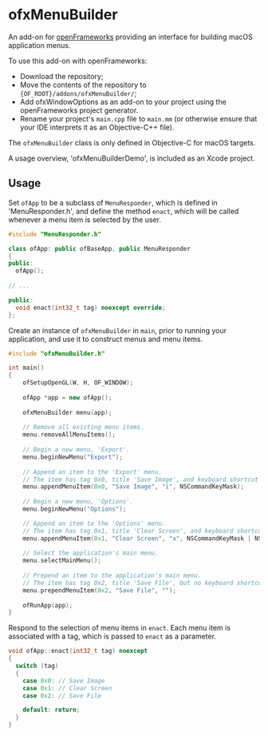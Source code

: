 # ofxMenuBuilder

An add-on for [openFrameworks](https://github.com/openframeworks/openFrameworks) providing an interface for building macOS application menus.

To use this add-on with openFrameworks:
  - Download the repository;
  - Move the contents of the repository to `{OF_ROOT}/addons/ofxMenuBuilder/`;
  - Add ofxWindowOptions as an add-on to your project using the openFrameworks project generator.
  - Rename your project's `main.cpp` file to `main.mm` (or otherwise ensure that your IDE interprets it as an Objective-C++ file).

The `ofxMenuBuilder` class is only defined in Objective-C for macOS targets.

A usage overview, 'ofxMenuBuilderDemo', is included as an Xcode project.

## Usage

Set `ofApp` to be a subclass of `MenuResponder`, which is defined in 'MenuResponder.h', and define the method `enact`, which will be called whenever a menu item is selected by the user.

```cpp
#include "MenuResponder.h"

class ofApp: public ofBaseApp, public MenuResponder
{
public:
  ofApp();
  
// ...

public:
  void enact(int32_t tag) noexcept override;
};
```
Create an instance of `ofxMenuBuilder` in `main`, prior to running your application, and use it to construct menus and menu items.

```cpp
#include "ofxMenuBuilder.h"

int main()
{
    ofSetupOpenGL(W, H, OF_WINDOW);
    
    ofApp *app = new ofApp();
    
    ofxMenuBuilder menu(app);
    
    // Remove all existing menu items.
    menu.removeAllMenuItems();
    
    // Begin a new menu, 'Export'.
    menu.beginNewMenu("Export");
    
    // Append an item to the 'Export' menu.
    // The item has tag 0x0, title 'Save Image', and keyboard shortcut `⌘ + i`.
    menu.appendMenuItem(0x0, "Save Image", "i", NSCommandKeyMask);
    
    // Begin a new menu, 'Options'.
    menu.beginNewMenu("Options");

    // Append an item to the 'Options' menu.
    // The item has tag 0x1, title 'Clear Screen', and keyboard shortcut `⇧ + ⌘ + x`.
    menu.appendMenuItem(0x1, "Clear Screen", "x", NSCommandKeyMask | NSShiftKeyMask);
    
    // Select the application's main menu.
    menu.selectMainMenu();
    
    // Prepend an item to the application's main menu.
    // The item has tag 0x2, title 'Save File', but no keyboard shortcut.
    menu.prependMenuItem(0x2, "Save File", "");
    
    ofRunApp(app);
}
```
Respond to the selection of menu items in `enact`. Each menu item is associated with a tag, which is passed to `enact` as a parameter.
```cpp
void ofApp::enact(int32_t tag) noexcept
{
  switch (tag)
  {
    case 0x0: // Save Image
    case 0x1: // Clear Screen
    case 0x2: // Save File

    default: return;
  }
}
```
